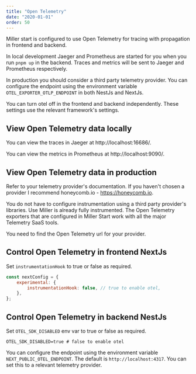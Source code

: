 ```yaml
---
title: "Open Telemetry"
date: "2020-01-01"
order: 50
---
```


Miller start is configured to use Open Telemetry for tracing with propagation in frontend and backend.

In local development Jaeger and Prometheus are started for you when you run `pnpm up` in the backend. Traces and metrics will be sent to Jaeger and Prometheus respectively.

In production you should consider a third party telemetry provider. You can configure the endpoint using the environment variable `OTEL_EXPORTER_OTLP_ENDPOINT` in both NestJs and NextJs.

You can turn otel off in the frontend and backend independently. These settings use the relevant framework's settings.

## View Open Telemetry data locally

You can view the traces in Jaeger at http://localhost:16686/.

You can view the metrics in Prometheus at http://localhost:9090/.

## View Open Telemetry data in production

Refer to your telemetry provider's documentation. If you haven't chosen a provider I recommend honeycomb.io - https://honeycomb.io.

You do not have to configure instrumentation using a third party provider's libraries. Use Miller is already fully instrumented. The Open Telemetry exporters that are configured in Miller Start work with all the major Telemetry SaaS tools.

You need to find the Open Telemetry url for your provider.

## Control Open Telemetry in frontend NextJs

Set `instrumentationHook` to true or false as required.

```js
const nextConfig = {
    experimental: {
        instrumentationHook: false, // true to enable otel,
    },
};
```

## Control Open Telemetry in backend NestJs

Set `OTEL_SDK_DISABLED` env var to true or false as required.

```shell
OTEL_SDK_DISABLED=true # false to enable otel
```

You can configure the endpoint using the environment variable `NEXT_PUBLIC_OTEL_ENDPOINT`. The default is `http://localhost:4317`. You can set this to a relevant telemetry provider.
